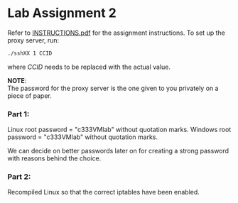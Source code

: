 # Lab Assignment 2
Refer to [INSTRUCTIONS.pdf](./INSTRUCTIONS.pdf) for the assignment
instructions.
To set up the proxy server, run:
```bash
./sshXX 1 CCID
```
where *CCID* needs to be replaced with the actual value.

**NOTE**:  
The password for the proxy server is the one given to you privately on a piece
of paper.

### Part 1:

Linux root password = "c333VMlab" without quotation marks.
Windows root password = "c333VMlab" without quotation marks.

We can decide on better passwords later on for creating a strong password with
reasons behind the choice.

### Part 2:

Recompiled Linux so that the correct iptables have been enabled.
